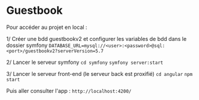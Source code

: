 # Guestbook

Pour accéder au projet en local :

1/ Créer une bdd guestbookv2 et configurer les variables de bdd dans le dossier symfony
`DATABASE_URL=mysql://<user>:<password>@sql:<port>/guestbookv2?serverVersion=5.7`

2/ Lancer le serveur symfony
`cd symfony`
`symfony server:start`

3/ Lancer le serveur front-end (le serveur back est proxifié)
`cd angular`
`npm start`

Puis aller consulter l'app :
`http://localhost:4200/`

